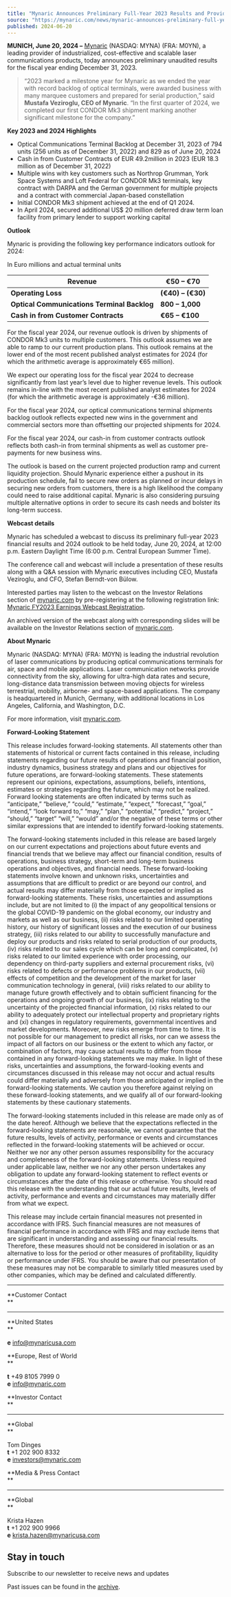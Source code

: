 ```yaml
---
title: "Mynaric Announces Preliminary Full-Year 2023 Results and Provides Outlook for Full-Year 2024"
source: "https://mynaric.com/news/mynaric-announces-preliminary-full-year-2023-results-and-provides-outlook-for-full-year-2024/"
published: 2024-06-20
---
```

**MUNICH, June 20, 2024 –** [Mynaric](https://mynaric.com/) (NASDAQ: MYNA) (FRA: M0YN), a leading provider of industrialized, cost-effective and scalable laser communications products, today announces preliminary unaudited results for the fiscal year ending December 31, 2023.

> “2023 marked a milestone year for Mynaric as we ended the year with record backlog of optical terminals, were awarded business with many marquee customers and prepared for serial production,” said **Mustafa Veziroglu, CEO of Mynaric**. “In the first quarter of 2024, we completed our first CONDOR Mk3 shipment marking another significant milestone for the company.”

**Key 2023 and 2024 Highlights**

- Optical Communications Terminal Backlog at December 31, 2023 of 794 units (256 units as of December 31, 2022) and 829 as of June 20, 2024
- Cash in from Customer Contracts of EUR 49.2million in 2023 (EUR 18.3 million as of December 31, 2022)
- Multiple wins with key customers such as Northrop Grumman, York Space Systems and Loft Federal for CONDOR Mk3 terminals, key contract with DARPA and the German government for multiple projects and a contract with commercial Japan-based constellation
- Initial CONDOR Mk3 shipment achieved at the end of Q1 2024.
- In April 2024, secured additional US$ 20 million deferred draw term loan facility from primary lender to support working capital

**Outlook**

Mynaric is providing the following key performance indicators outlook for 2024:

In Euro millions and actual terminal units

| **Revenue** | **€50 – €70** |
| --- | --- |
| **Operating Loss** | **(€40) – (€30)** |
| **Optical Communications Terminal Backlog** | **800 – 1,000** |
| **Cash in from Customer Contracts** | **€65 – €100** |

For the fiscal year 2024, our revenue outlook is driven by shipments of CONDOR Mk3 units to multiple customers. This outlook assumes we are able to ramp to our current production plans. This outlook remains at the lower end of the most recent published analyst estimates for 2024 (for which the arithmetic average is approximately €65 million).

We expect our operating loss for the fiscal year 2024 to decrease significantly from last year’s level due to higher revenue levels. This outlook remains in-line with the most recent published analyst estimates for 2024 (for which the arithmetic average is approximately -€36 million).

For the fiscal year 2024, our optical communications terminal shipments backlog outlook reflects expected new wins in the government and commercial sectors more than offsetting our projected shipments for 2024.

For the fiscal year 2024, our cash-in from customer contracts outlook reflects both cash-in from terminal shipments as well as customer pre-payments for new business wins.

The outlook is based on the current projected production ramp and current liquidity projection. Should Mynaric experience either a pushout in its production schedule, fail to secure new orders as planned or incur delays in securing new orders from customers, there is a high likelihood the company could need to raise additional capital. Mynaric is also considering pursuing multiple alternative options in order to secure its cash needs and bolster its long-term success.

**Webcast details**

Mynaric has scheduled a webcast to discuss its preliminary full-year 2023 financial results and 2024 outlook to be held today, June 20, 2024, at 12:00 p.m. Eastern Daylight Time (6:00 p.m. Central European Summer Time).

The conference call and webcast will include a presentation of these results along with a Q&A session with Mynaric executives including CEO, Mustafa Veziroglu, and CFO, Stefan Berndt-von Bülow.

Interested parties may listen to the webcast on the Investor Relations section of [mynaric.com](http://mynaric.com/) by pre-registering at the following registration link: [Mynaric FY2023 Earnings Webcast Registration](https://edge.media-server.com/mmc/p/gvsubzfq/)**.**

An archived version of the webcast along with corresponding slides will be available on the Investor Relations section of [mynaric.com](http://www.mynaric.com/).

**About Mynaric**

Mynaric (NASDAQ: MYNA) (FRA: M0YN) is leading the industrial revolution of laser communications by producing optical communications terminals for air, space and mobile applications. Laser communication networks provide connectivity from the sky, allowing for ultra-high data rates and secure, long-distance data transmission between moving objects for wireless terrestrial, mobility, airborne- and space-based applications. The company is headquartered in Munich, Germany, with additional locations in Los Angeles, California, and Washington, D.C.

For more information, visit [mynaric.com](https://mynaric.com/).

**Forward-Looking Statement**

This release includes forward-looking statements. All statements other than statements of historical or current facts contained in this release, including statements regarding our future results of operations and financial position, industry dynamics, business strategy and plans and our objectives for future operations, are forward-looking statements. These statements represent our opinions, expectations, assumptions, beliefs, intentions, estimates or strategies regarding the future, which may not be realized. Forward looking statements are often indicated by terms such as “anticipate,” “believe,” “could,” “estimate,” “expect,” “forecast,” “goal,” “intend,” “look forward to,” “may,” “plan,” “potential,” “predict,” “project,” “should,” “target” “will,” “would” and/or the negative of these terms or other similar expressions that are intended to identify forward-looking statements.

The forward-looking statements included in this release are based largely on our current expectations and projections about future events and financial trends that we believe may affect our financial condition, results of operations, business strategy, short-term and long-term business operations and objectives, and financial needs. These forward-looking statements involve known and unknown risks, uncertainties and assumptions that are difficult to predict or are beyond our control, and actual results may differ materially from those expected or implied as forward-looking statements. These risks, uncertainties and assumptions include, but are not limited to (i) the impact of any geopolitical tensions or the global COVID-19 pandemic on the global economy, our industry and markets as well as our business, (ii) risks related to our limited operating history, our history of significant losses and the execution of our business strategy, (iii) risks related to our ability to successfully manufacture and deploy our products and risks related to serial production of our products, (iv) risks related to our sales cycle which can be long and complicated, (v) risks related to our limited experience with order processing, our dependency on third-party suppliers and external procurement risks, (vi) risks related to defects or performance problems in our products, (vii) effects of competition and the development of the market for laser communication technology in general, (viii) risks related to our ability to manage future growth effectively and to obtain sufficient financing for the operations and ongoing growth of our business, (ix) risks relating to the uncertainty of the projected financial information, (x) risks related to our ability to adequately protect our intellectual property and proprietary rights and (xi) changes in regulatory requirements, governmental incentives and market developments. Moreover, new risks emerge from time to time. It is not possible for our management to predict all risks, nor can we assess the impact of all factors on our business or the extent to which any factor, or combination of factors, may cause actual results to differ from those contained in any forward-looking statements we may make. In light of these risks, uncertainties and assumptions, the forward-looking events and circumstances discussed in this release may not occur and actual results could differ materially and adversely from those anticipated or implied in the forward-looking statements. We caution you therefore against relying on these forward-looking statements, and we qualify all of our forward-looking statements by these cautionary statements.

The forward-looking statements included in this release are made only as of the date hereof. Although we believe that the expectations reflected in the forward-looking statements are reasonable, we cannot guarantee that the future results, levels of activity, performance or events and circumstances reflected in the forward-looking statements will be achieved or occur. Neither we nor any other person assumes responsibility for the accuracy and completeness of the forward-looking statements. Unless required under applicable law, neither we nor any other person undertakes any obligation to update any forward-looking statement to reflect events or circumstances after the date of this release or otherwise. You should read this release with the understanding that our actual future results, levels of activity, performance and events and circumstances may materially differ from what we expect.

This release may include certain financial measures not presented in accordance with IFRS. Such financial measures are not measures of financial performance in accordance with IFRS and may exclude items that are significant in understanding and assessing our financial results. Therefore, these measures should not be considered in isolation or as an alternative to loss for the period or other measures of profitability, liquidity or performance under IFRS. You should be aware that our presentation of these measures may not be comparable to similarly titled measures used by other companies, which may be defined and calculated differently.

---

**Customer Contact  
**

---

**United States  
**

**e** [info@mynaricusa.com](https://mynaric.com/news/mynaric-announces-preliminary-full-year-2023-results-and-provides-outlook-for-full-year-2024/)

**Europe, Rest of World  
**

**t** +49 8105 7999 0  
**e** [info@mynaric.com](https://mynaric.com/news/mynaric-announces-preliminary-full-year-2023-results-and-provides-outlook-for-full-year-2024/)

**Investor Contact  
**

---

**Global  
**

Tom Dinges  
**t** +1 202 900 8332  
**e** [investors@mynaric.com](https://mynaric.com/news/mynaric-announces-preliminary-full-year-2023-results-and-provides-outlook-for-full-year-2024/)

**Media & Press Contact  
**

---

**Global  
**

Krista Hazen  
**t** +1 202 900 9966  
**e** [krista.hazen@mynaricusa.com](https://mynaric.com/news/mynaric-announces-preliminary-full-year-2023-results-and-provides-outlook-for-full-year-2024/)

## Stay in touch

Subscribe to our newsletter to receive news and updates

Past issues can be found in the [archive](https://us17.campaign-archive.com/home/?u=7b919ac48d490499a79acff9f&id=aaebe0d6df).